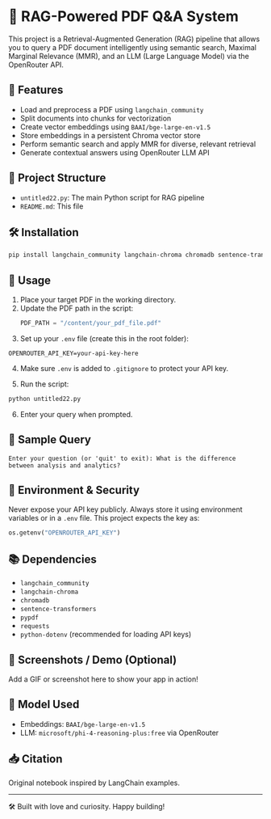 
# 🧠 RAG-Powered PDF Q&A System

This project is a Retrieval-Augmented Generation (RAG) pipeline that allows you to query a PDF document intelligently using semantic search, Maximal Marginal Relevance (MMR), and an LLM (Large Language Model) via the OpenRouter API.

## 🚀 Features

- Load and preprocess a PDF using `langchain_community`
- Split documents into chunks for vectorization
- Create vector embeddings using `BAAI/bge-large-en-v1.5`
- Store embeddings in a persistent Chroma vector store
- Perform semantic search and apply MMR for diverse, relevant retrieval
- Generate contextual answers using OpenRouter LLM API

## 📂 Project Structure

- `untitled22.py`: The main Python script for RAG pipeline
- `README.md`: This file

## 🛠️ Installation

```bash
pip install langchain_community langchain-chroma chromadb sentence-transformers pypdf python-dotenv
```

## 📄 Usage

1. Place your target PDF in the working directory.
2. Update the PDF path in the script:
   ```python
   PDF_PATH = "/content/your_pdf_file.pdf"
   ```
3. Set up your `.env` file (create this in the root folder):

```
OPENROUTER_API_KEY=your-api-key-here
```

4. Make sure `.env` is added to `.gitignore` to protect your API key.

5. Run the script:
```bash
python untitled22.py
```

6. Enter your query when prompted.

## 📌 Sample Query

```text
Enter your question (or 'quit' to exit): What is the difference between analysis and analytics?
```

## 🔐 Environment & Security

Never expose your API key publicly. Always store it using environment variables or in a `.env` file. This project expects the key as:
```python
os.getenv("OPENROUTER_API_KEY")
```

## 📚 Dependencies

- `langchain_community`
- `langchain-chroma`
- `chromadb`
- `sentence-transformers`
- `pypdf`
- `requests`
- `python-dotenv` (recommended for loading API keys)

## 📸 Screenshots / Demo (Optional)

Add a GIF or screenshot here to show your app in action!

## 🧠 Model Used

- Embeddings: `BAAI/bge-large-en-v1.5`
- LLM: `microsoft/phi-4-reasoning-plus:free` via OpenRouter

## 📥 Citation

Original notebook inspired by LangChain examples.

---

🛠 Built with love and curiosity. Happy building!
